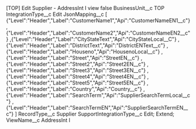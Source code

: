 <?xml version="1.0" encoding="UTF-8"?>
<CustomMetadata xmlns="http://soap.sforce.com/2006/04/metadata" xmlns:xsi="http://www.w3.org/2001/XMLSchema-instance" xmlns:xsd="http://www.w3.org/2001/XMLSchema">
    <label>[TOP] Edit Supplier - AddressInt I view</label>
    <protected>false</protected>
    <values>
        <field>BusinessUnit__c</field>
        <value xsi:type="xsd:string">TOP</value>
    </values>
    <values>
        <field>IntegrationType__c</field>
        <value xsi:type="xsd:string">Edit</value>
    </values>
    <values>
        <field>JsonMapping__c</field>
        <value xsi:type="xsd:string">[	{&quot;Level&quot;:&quot;Header&quot;,&quot;Label&quot;:&quot;CustomerName1&quot;,&quot;Api&quot;:&quot;CustomerNameEN1__c&quot;}	
	,{&quot;Level&quot;:&quot;Header&quot;,&quot;Label&quot;:&quot;CustomerName2&quot;,&quot;Api&quot;:&quot;CustomerNameEN2__c&quot;}	
	,{&quot;Level&quot;:&quot;Header&quot;,&quot;Label&quot;:&quot;CityStateText&quot;,&quot;Api&quot;:&quot;CityStateLocal__C&quot;}	
	,{&quot;Level&quot;:&quot;Header&quot;,&quot;Label&quot;:&quot;DistrictText&quot;,&quot;Api&quot;:&quot;DistrictENText__c&quot;}	
	,{&quot;Level&quot;:&quot;Header&quot;,&quot;Label&quot;:&quot;Houseno&quot;,&quot;Api&quot;:&quot;HousenoLocal__c&quot;}	
	,{&quot;Level&quot;:&quot;Header&quot;,&quot;Label&quot;:&quot;Street&quot;,&quot;Api&quot;:&quot;StreetEN__c&quot;}	
	,{&quot;Level&quot;:&quot;Header&quot;,&quot;Label&quot;:&quot;Street2&quot;,&quot;Api&quot;:&quot;Street2EN__c&quot;}	
	,{&quot;Level&quot;:&quot;Header&quot;,&quot;Label&quot;:&quot;Street3&quot;,&quot;Api&quot;:&quot;Street3EN__c&quot;}	
	,{&quot;Level&quot;:&quot;Header&quot;,&quot;Label&quot;:&quot;Street4&quot;,&quot;Api&quot;:&quot;Street4EN__c&quot;}	
	,{&quot;Level&quot;:&quot;Header&quot;,&quot;Label&quot;:&quot;Street5&quot;,&quot;Api&quot;:&quot;Street5EN__c&quot;}	
	,{&quot;Level&quot;:&quot;Header&quot;,&quot;Label&quot;:&quot;Country&quot;,&quot;Api&quot;:&quot;Country__c&quot;}	
	,{&quot;Level&quot;:&quot;Header&quot;,&quot;Label&quot;:&quot;SearchTerm&quot;,&quot;Api&quot;:&quot;SupplierSearchTermLocal__c&quot;}	
	,{&quot;Level&quot;:&quot;Header&quot;,&quot;Label&quot;:&quot;SearchTermEN&quot;,&quot;Api&quot;:&quot;SupplierSearchTermEN__c&quot;}	]</value>
    </values>
    <values>
        <field>RecordType__c</field>
        <value xsi:type="xsd:string">Supplier</value>
    </values>
    <values>
        <field>SupportIntegrationType__c</field>
        <value xsi:type="xsd:string">Edit; Extend;</value>
    </values>
    <values>
        <field>ViewName__c</field>
        <value xsi:type="xsd:string">AddressInt I</value>
    </values>
</CustomMetadata>
